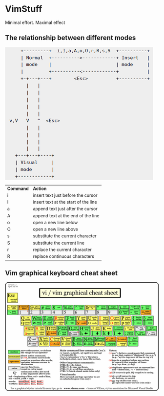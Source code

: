 # VimStuff

Minimal effort. Maximal effect

## The relationship between different modes

![relationship_between_different_modes](https://raw.githubusercontent.com/heray1990/vimstuff/master/images/modes.png)

<table>
	<tr>
		<td><b>Command</b></td>
		<td><b>Action</b></td>
    </tr>
	<tr>
		<td>i</td>
		<td>insert text just before the cursor</td>
	</tr>
	<tr>
		<td>I</td>
		<td>insert text at the start of the line</td>
	</tr>
	<tr>
		<td>a</td>
		<td>append text just after the cursor</td>
	</tr>
	<tr>
		<td>A</td>
		<td>append text at the end of the line</td>
	</tr>
	<tr>
		<td>o</td>
		<td>open a new line below</td>
	</tr>
	<tr>
		<td>O</td>
		<td>open a new line above</td>
	</tr>
	<tr>
		<td>s</td>
		<td>substitute the current character</td>
	</tr>
	<tr>
		<td>S</td>
		<td>substitute the current line</td>
	</tr>
	<tr>
		<td>r</td>
		<td>replace the current character</td>
	</tr>
	<tr>
		<td>R</td>
		<td>replace continuous characters</td>
	</tr>
</table>

## Vim graphical keyboard cheat sheet

![vi-vim-cheat-sheet](https://raw.githubusercontent.com/heray1990/vimstuff/master/images/vi-vim-cheat-sheet.gif)